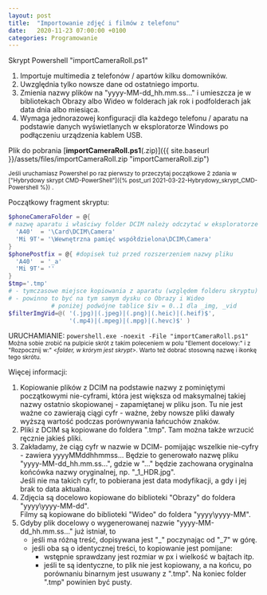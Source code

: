 ```yaml
---
layout: post
title:  "Importowanie zdjęć i filmów z telefonu"
date:   2020-11-23 07:00:00 +0100
categories: Programowanie
---
```


Skrypt Powershell "importCameraRoll.ps1"


1. Importuje multimedia z telefonów / apartów kilku domowników.
2. Uwzględnia tylko nowsze dane od ostatniego importu.
3. Zmienia nazwy plików na "yyyy-MM-dd_hh.mm.ss..." i umieszcza je w bibliotekach Obrazy albo Wideo w folderach jak rok i podfolderach jak data dnia albo miesiąca.
4. Wymaga jednorazowej konfiguracji dla każdego telefonu / aparatu na podstawie danych wyświetlanych w eksploratorze Windows po podłączeniu urządzenia kablem USB.

Plik do pobrania [**importCameraRoll.ps1**(.zip)]({{ site.baseurl }}/assets/files/importCameraRoll.zip "importCameraRoll.zip") 

<small>
Jeśli uruchamiasz Powershel po raz pierwszy to przeczytaj początkowe 2 zdania w 
["Hybrydowy skrypt CMD-PowerShell"]({% post_url 2021-03-22-Hybrydowy_skrypt_CMD-Powershell %})
.</small>

Początkowy fragment skryptu:
````powershell
$phoneCameraFolder = @{ 
# nazwę aparatu i właściwy folder DCIM należy odczytać w eksploratorze Windows
  'A40'  = '\Card\DCIM\Camera'
  'Mi 9T'= '\Wewnętrzna pamięć współdzielona\DCIM\Camera'
}
$phonePostfix = @{ #dopisek tuż przed rozszerzeniem nazwy pliku
  'A40'  = '_a'
  'Mi 9T'= ''
}
$tmp='.tmp'
# - tymczasowe miejsce kopiowania z aparatu (względem folderu skryptu) 
# - powinno to być na tym samym dysku co Obrazy i Wideo
            # poniżej podwójne tablice $iv = 0..1 dla _img, _vid
$filterImgVid=@( '(.jpg)|(.jpeg)|(.png)|(.heic)|(.heif)$',
                 '(.mp4)|(.mpeg)|(.mpg)|(.hevc)$' )
````

URUCHAMIANIE: `powershell.exe -noexit -File "importCameraRoll.ps1"`  
<small> Można sobie zrobić na pulpicie skrót z takim poleceniem w polu "Element docelowy:" i z "Rozpocznij w:" <_folder, w krórym jest skrypt_>. Warto też dobrać stosowną nazwę i ikonkę tego skrótu. </small>


Więcej informacji:

1. Kopiowanie plików z DCIM na podstawie nazwy z pominiętymi początkowymi nie-cyframi, 
która jest większa od maksymalnej takiej nazwy ostatnio skopiowanej - zapamiętanej w pliku json.
Tu nie jest ważne co zawierają ciągi cyfr - ważne, żeby nowsze pliki dawały wyższą wartość podczas 
porównywania łańcuchów znaków.
2. Pliki z DCIM są kopiowane do foldera ".tmp". Tam można także wrzucić ręcznie jakieś pliki.
3. Zakładamy, że ciąg cyfr w nazwie w DCIM- pomijając wszelkie nie-cyfry - zawiera yyyyMMddhhmmss...
Będzie to generowało nazwę pliku "yyyy-MM-dd_hh.mm.ss...", gdzie w "..." będzie zachowana 
oryginalna końcówka nazwy oryginalnej, np. "_1_HDR.jpg".  
Jeśli nie ma takich cyfr, to pobierana jest data modyfikacji, a gdy i jej brak to data aktualna.
4. Zdjęcia są docelowo kopiowane do biblioteki "Obrazy" do foldera "yyyy\yyyy-MM-dd".  
Filmy są kopiowane do biblioteki "Wideo" do foldera "yyyy\yyyy-MM".
5. Gdyby plik docelowy o wygenerowanej nazwie "yyyy-MM-dd_hh.mm.ss..." już istniał, to 
    - jeśli ma różną treść, dopisywana jest "_<liczba>" poczynając od "_7" w górę. 
    - jeśli oba są o identycznej treści, to kopiowanie jest pomijane:
        - wstępnie sprawdzany jest rozmiar w px i wielkość w bajtach itp.
        - jeśli te są identyczne, to plik nie jest kopiowany, a na końcu, po porównaniu binarnym jest usuwany z ".tmp". Na koniec folder ".tmp" powinien być pusty.

